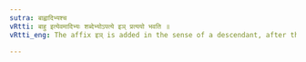```yaml
---
sutra: बाह्वादिभ्यश्च
vRtti: बाहु इत्येवमादिभ्यः शब्देभ्योऽपत्ये इञ् प्रत्ययो भवति ॥
vRtti_eng: The affix इञ् is added in the sense of a descendant, after the words '_Bahu_' &c.

---
```

